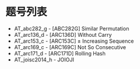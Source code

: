 # 题号列表

- AT_abc282_g - [ABC282G] Similar Permutation
- AT_arc136_d - [ARC136D] Without Carry
- AT_arc153_c - [ARC153C] ± Increasing Sequence
- AT_arc169_c - [ARC169C] Not So Consecutive
- AT_arc171_d - [ARC171D] Rolling Hash
- AT_joisc2014_h - JOIOJI
